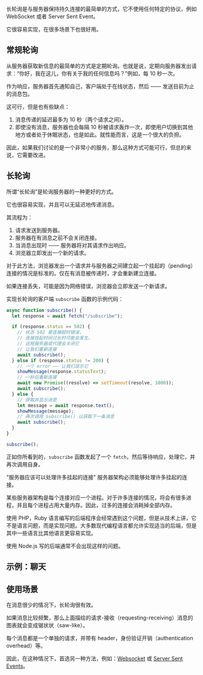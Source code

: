 长轮询是与服务器保持持久连接的最简单的方式，它不使用任何特定的协议，例如 WebSocket 或者 Server Sent Event。

它很容易实现，在很多场景下也很好用。

## 常规轮询

从服务器获取新信息的最简单的方式是定期轮询。也就是说，定期向服务器发出请求：“你好，我在这儿，你有关于我的任何信息吗？”例如，每 10 秒一次。

作为响应，服务器首先通知自己，客户端处于在线状态，然后 —— 发送目前为止的消息包。

这可行，但是也有些缺点：

1. 消息传递的延迟最多为 10 秒（两个请求之间）。
2. 即使没有消息，服务器也会每隔 10 秒被请求轰炸一次，即使用户切换到其他地方或者处于休眠状态，也是如此。就性能而言，这是一个很大的负担。

因此，如果我们讨论的是一个非常小的服务，那么这种方式可能可行，但总的来说，它需要改进。

## 长轮询

所谓“长轮询”是轮询服务器的一种更好的方式。

它也很容易实现，并且可以无延迟地传递消息。

其流程为：

1. 请求发送到服务器。
2. 服务器在有消息之前不会关闭连接。
3. 当消息出现时 —— 服务器将对其请求作出响应。
4. 浏览器立即发出一个新的请求。

对于此方法，浏览器发出一个请求并与服务器之间建立起一个挂起的（pending）连接的情况是标准的。仅在有消息被传递时，才会重新建立连接。

如果连接丢失，可能是因为网络错误，浏览器会立即发送一个新请求。

实现长轮询的客户端 `subscribe` 函数的示例代码：

```js
async function subscribe() {
  let response = await fetch("/subscribe");

  if (response.status == 502) {
    // 状态 502 是连接超时错误，
    // 连接挂起时间过长时可能会发生，
    // 远程服务器或代理会关闭它
    // 让我们重新连接
    await subscribe();
  } else if (response.status != 200) {
    // 一个 error —— 让我们显示它
    showMessage(response.statusText);
    // 一秒后重新连接
    await new Promise((resolve) => setTimeout(resolve, 1000));
    await subscribe();
  } else {
    // 获取并显示消息
    let message = await response.text();
    showMessage(message);
    // 再次调用 subscribe() 以获取下一条消息
    await subscribe();
  }
}

subscribe();
```

正如你所看到的，`subscribe` 函数发起了一个 `fetch`，然后等待响应，处理它，并再次调用自身。

"服务器应该可以处理许多挂起的连接"
服务器架构必须能够处理许多挂起的连接。

某些服务器架构是每个连接对应一个进程。对于许多连接的情况，将会有很多进程，并且每个进程占用大量内存。因此，过多的连接会消耗掉全部内存。

使用 PHP，Ruby 语言编写的后端程序会经常遇到这个问题，但是从技术上讲，它不是语言问题，而是实现问题。大多数现代编程语言都允许实现适当的后端，但是其中一些语言比其他语言更容易实现。

使用 Node.js 写的后端通常不会出现这样的问题。

## 示例：聊天

## 使用场景

在消息很少的情况下，长轮询很有效。

如果消息比较频繁，那么上面描绘的请求-接收（requesting-receiving）消息的图表就会变成锯状状（saw-like）。

每个消息都是一个单独的请求，并带有 header，身份验证开销（authentication overhead）等。

因此，在这种情况下，首选另一种方法，例如：[Websocket](info:websocket) 或 [Server Sent Events](info:server-sent-events)。
